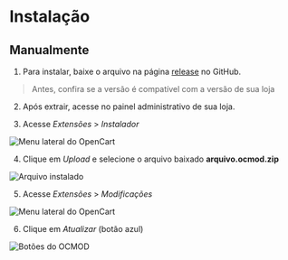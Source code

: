 # Instalação

## Manualmente

1. Para instalar, baixe o arquivo na página [release](https://github.com/opencart-extension/PagSeguro-Checkout-Transparente/releases) no GitHub.

 > Antes, confira se a versão é compatível com a versão de sua loja

2. Após extrair, acesse no painel administrativo de sua loja.

3. Acesse *Extensões* > *Instalador*

![Menu lateral do OpenCart](/PagSeguro-Checkout-Transparente/assets/menu1.png)

4. Clique em *Upload* e selecione o arquivo baixado **arquivo.ocmod.zip**

![Arquivo instalado](/PagSeguro-Checkout-Transparente/assets/arquivo-ocmod-enviado.png)

5. Acesse *Extensões* > *Modificações*

![Menu lateral do OpenCart](/PagSeguro-Checkout-Transparente/assets/menu2.png)

6. Clique em *Atualizar* (botão azul)

![Botões do OCMOD](/PagSeguro-Checkout-Transparente/assets/botoes.png)